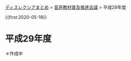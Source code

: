 <p class="breadcrumbs"><a href="../index.md">ディスレクシアまとめ</a> > <a href="index.md">音声教材普及推進会議</a> > 平成29年度

{{first:2020-05-18}}

# 平成29年度
＊作成中